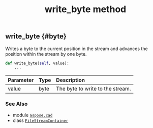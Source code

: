 ﻿---
title: write_byte method
second_title: Aspose.CAD for Python via .NET API References
description: 
type: docs
weight: 120
url: /aspose.cad/filestreamcontainer/write_byte/
is_root: false
---

## write_byte {#byte}

Writes a byte to the current position in the stream and advances the position within the stream by one byte.



```python
def write_byte(self, value):
    ...
```


| Parameter | Type | Description |
| :- | :- | :- |
| value | byte | The byte to write to the stream. |



### See Also
* module [`aspose.cad`](../../)
* class [`FileStreamContainer`](/cad/python-net/aspose.cad/filestreamcontainer)
